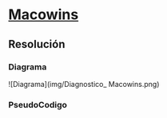 # [Macowins](https://docs.google.com/document/d/1mjWKl9YH9Bb39iIUl1bQj_xhx_-CjCAMpcAXRqKhVjU/edit)


## Resolución

### Diagrama

![Diagrama](img/Diagnostico_ Macowins.png)


### PseudoCodigo